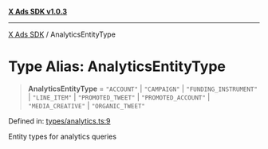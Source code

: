 [**X Ads SDK v1.0.3**](../README.md)

***

[X Ads SDK](../globals.md) / AnalyticsEntityType

# Type Alias: AnalyticsEntityType

> **AnalyticsEntityType** = `"ACCOUNT"` \| `"CAMPAIGN"` \| `"FUNDING_INSTRUMENT"` \| `"LINE_ITEM"` \| `"PROMOTED_TWEET"` \| `"PROMOTED_ACCOUNT"` \| `"MEDIA_CREATIVE"` \| `"ORGANIC_TWEET"`

Defined in: [types/analytics.ts:9](https://github.com/kage1020/x-ads-sdk/blob/main/src/types/analytics.ts#L9)

Entity types for analytics queries
